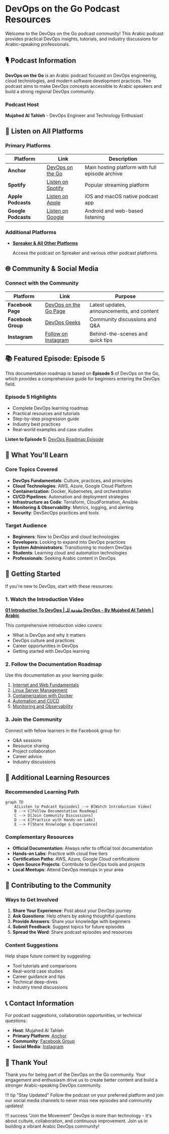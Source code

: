 # DevOps on the Go Podcast Resources

Welcome to the DevOps on the Go podcast community! This Arabic podcast provides practical DevOps insights, tutorials, and industry discussions for Arabic-speaking professionals.

## 🎙️ Podcast Information

**DevOps on the Go** is an Arabic podcast focused on DevOps engineering, cloud technologies, and modern software development practices. The podcast aims to make DevOps concepts accessible to Arabic speakers and build a strong regional DevOps community.

### Podcast Host
**Mujahed Al Tahleh** - DevOps Engineer and Technology Enthusiast

## 📱 Listen on All Platforms

### Primary Platforms

| Platform | Link | Description |
|----------|------|-------------|
| **Anchor** | [DevOps on the Go](https://anchor.fm/devops-on-the-go/) | Main hosting platform with full episode archive |
| **Spotify** | [Listen on Spotify](https://bit.ly/devops-spotify) | Popular streaming platform |
| **Apple Podcasts** | [Listen on Apple](https://bit.ly/devops-apple) | iOS and macOS native podcast app |
| **Google Podcasts** | [Listen on Google](https://bit.ly/devops-google) | Android and web-based listening |

### Additional Platforms

- **[Spreaker & All Other Platforms](https://bit.ly/devops-spreaker)**
  
  Access the podcast on Spreaker and various other podcast platforms.

## 🌐 Community & Social Media

### Connect with the Community

| Platform | Link | Purpose |
|----------|------|----------|
| **Facebook Page** | [DevOps on the Go Page](https://bit.ly/devops-fb-page) | Latest updates, announcements, and content |
| **Facebook Group** | [DevOps Geeks](https://bit.ly/devops-geeks) | Community discussions and Q&A |
| **Instagram** | [Follow on Instagram](https://bit.ly/devops-insta) | Behind-the-scenes and quick tips |

## 📚 Featured Episode: Episode 5

This documentation roadmap is based on **Episode 5** of DevOps on the Go, which provides a comprehensive guide for beginners entering the DevOps field.

### Episode 5 Highlights

- Complete DevOps learning roadmap
- Practical resources and tutorials
- Step-by-step progression guide
- Industry best practices
- Real-world examples and case studies

**Listen to Episode 5**: [DevOps Roadmap Episode](https://anchor.fm/devops-on-the-go/episodes/05-------e1v1eh6)

## 🎯 What You'll Learn

### Core Topics Covered

- **DevOps Fundamentals**: Culture, practices, and principles
- **Cloud Technologies**: AWS, Azure, Google Cloud Platform
- **Containerization**: Docker, Kubernetes, and orchestration
- **CI/CD Pipelines**: Automation and deployment strategies
- **Infrastructure as Code**: Terraform, CloudFormation, Ansible
- **Monitoring & Observability**: Metrics, logging, and alerting
- **Security**: DevSecOps practices and tools

### Target Audience

- **Beginners**: New to DevOps and cloud technologies
- **Developers**: Looking to expand into DevOps practices
- **System Administrators**: Transitioning to modern DevOps
- **Students**: Learning cloud and automation technologies
- **Professionals**: Seeking Arabic content in DevOps

## 🚀 Getting Started

If you're new to DevOps, start with these resources:

### 1. Watch the Introduction Video

**[01 Introduction To DevOps | مقدمة للـ DevOps - By Mujahed Al Tahleh | Arabic](https://www.youtube.com/watch?v=451Ltd2bx28)**

This comprehensive introduction video covers:
- What is DevOps and why it matters
- DevOps culture and practices
- Career opportunities in DevOps
- Getting started with DevOps learning

### 2. Follow the Documentation Roadmap

Use this documentation as your learning guide:
1. [Internet and Web Fundamentals](../concepts/internet-basics.md)
2. [Linux Server Management](../linux/introduction.md)
3. [Containerization with Docker](../containers/introduction.md)
4. [Automation and CI/CD](../automation/introduction.md)
5. [Monitoring and Observability](../monitoring/introduction.md)

### 3. Join the Community

Connect with fellow learners in the Facebook group for:
- Q&A sessions
- Resource sharing
- Project collaboration
- Career advice
- Industry discussions

## 📖 Additional Learning Resources

### Recommended Learning Path

```mermaid
graph TD
    A[Listen to Podcast Episodes] --> B[Watch Introduction Video]
    B --> C[Follow Documentation Roadmap]
    C --> D[Join Community Discussions]
    D --> E[Practice with Hands-on Labs]
    E --> F[Share Knowledge & Experience]
```

### Complementary Resources

- **Official Documentation**: Always refer to official tool documentation
- **Hands-on Labs**: Practice with cloud free tiers
- **Certification Paths**: AWS, Azure, Google Cloud certifications
- **Open Source Projects**: Contribute to DevOps tools and projects
- **Local Meetups**: Attend DevOps meetups in your area

## 🤝 Contributing to the Community

### Ways to Get Involved

1. **Share Your Experience**: Post about your DevOps journey
2. **Ask Questions**: Help others by asking thoughtful questions
3. **Provide Answers**: Share your knowledge with beginners
4. **Submit Feedback**: Suggest topics for future episodes
5. **Spread the Word**: Share podcast episodes and resources

### Content Suggestions

Help shape future content by suggesting:
- Tool tutorials and comparisons
- Real-world case studies
- Career guidance and tips
- Technical deep-dives
- Industry trend discussions

## 📞 Contact Information

For podcast suggestions, collaboration opportunities, or technical questions:

- **Host**: Mujahed Al Tahleh
- **Primary Platform**: [Anchor](https://anchor.fm/devops-on-the-go/)
- **Community**: [Facebook Group](https://bit.ly/devops-geeks)
- **Social Media**: [Instagram](https://bit.ly/devops-insta)

## 🎉 Thank You!

Thank you for being part of the DevOps on the Go community. Your engagement and enthusiasm drive us to create better content and build a stronger Arabic-speaking DevOps community.

!!! tip "Stay Updated"
    Follow the podcast on your preferred platform and join our social media channels to never miss new episodes and community updates!

!!! success "Join the Movement"
    DevOps is more than technology - it's about culture, collaboration, and continuous improvement. Join us in building a vibrant Arabic DevOps community!
